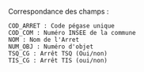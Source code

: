 Correspondance des champs :

    COD_ARRET : Code pégase unique
    COD_COM : Numéro INSEE de la commune
    NOM : Nom de l'Arret
    NUM_OBJ : Numéro d'objet
    TSQ_CG : Arrêt TSQ (Oui/non)
    TIS_CG : Arrêt TIS (oui/non)

